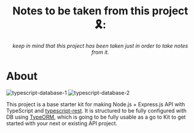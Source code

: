 <h1 base starter kit for making Node.js + Express.js API with TypeScript 🛠</h1>
<h1 align="center">Notes to be taken from this project 🎗:</h1>
<h6 align="center">keep in mind that this project has been taken just in order to take notes from it.
 

# About
![typescript-database-1](https://user-images.githubusercontent.com/101610105/209463842-39c8c231-1cfd-4110-9085-9845f1405132.png)
![typescript-database-2](https://user-images.githubusercontent.com/101610105/209463845-53c43389-98df-4568-aa71-aa42988f666a.png)

This project is a base starter kit for making Node.js + Express.js API with TypeScript and [typescript-rest](https://github.com/thiagobustamante/typescript-rest).
It is structured to be fully configured with DB using [TypeORM](https://github.com/typeorm/typeorm), which is going to be fully usable as a go to Kit to get started with your
next or existing API project.

